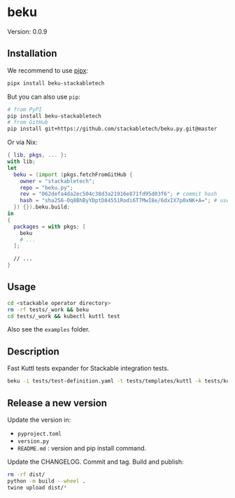 # beku

Version: 0.0.9

## Installation

We recommend to use [pipx](https://pypa.github.io/pipx/):

```sh
pipx install beku-stackabletech
```

But you can also use `pip`:

```sh
# from PyPI
pip install beku-stackabletech
# from GitHub
pip install git+https://github.com/stackabletech/beku.py.git@master
```

Or via Nix:

```nix
{ lib, pkgs, ... }:
with lib;
let
  beku = (import (pkgs.fetchFromGitHub {
    owner = "stackabletech";
    repo = "beku.py";
    rev = "062defa4da2ec504c38d3a21916e871fd95d03f6"; # commit hash
    hash = "sha256-Oq8BhByYDptD84551Rodi6T7MwI8e/6dxIX7p0xNK+A="; # use lib.fakeHash to find new hashes when upgrading
  }) {}).beku.build;
in
{
  packages = with pkgs; [
    beku
    # ...
  ];

  // ...
}
```

## Usage

```sh
cd <stackable operator directory>
rm -rf tests/_work && beku
cd tests/_work && kubectl kuttl test
```

Also see the `examples` folder.

## Description

Fast Kuttl tests expander for Stackable integration tests.

```sh
beku -i tests/test-definition.yaml -t tests/templates/kuttl -k tests/kuttl-test.yaml.jinja2 -o tests/_work
```

## Release a new version

Update the version in:

* `pyproject.toml`
* `version.py`
* `README.md` : version and pip install command.

Update the CHANGELOG.
Commit and tag.
Build and publish:

```sh
rm -rf dist/
python -m build --wheel .
twine upload dist/*
```
